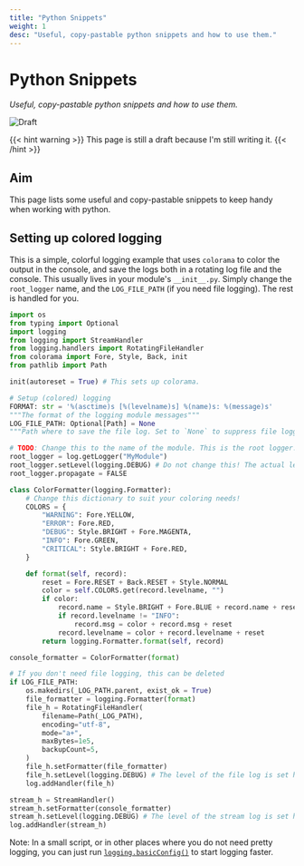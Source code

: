 ```yaml
---
title: "Python Snippets"
weight: 1
desc: "Useful, copy-pastable python snippets and how to use them."
---
```


# Python Snippets
*Useful, copy-pastable python snippets and how to use them.*

![Draft](https://img.shields.io/badge/status-draft-red?style=flat-square)

{{< hint warning >}}
This page is still a draft because I'm still writing it.
{{< /hint >}}

## Aim
This page lists some useful and copy-pastable snippets to keep handy when working with python.

## Setting up colored logging

This is a simple, colorful logging example that uses `colorama` to color the output in the console, and save the logs both in a rotating log file and the console. This usually lives in your module's `__init__.py`. Simply change the `root_logger` name, and the `LOG_FILE_PATH` (if you need file logging). The rest is handled for you.

```python
import os
from typing import Optional
import logging
from logging import StreamHandler
from logging.handlers import RotatingFileHandler
from colorama import Fore, Style, Back, init
from pathlib import Path

init(autoreset = True) # This sets up colorama.

# Setup (colored) logging
FORMAT: str = '%(asctime)s [%(levelname)s] %(name)s: %(message)s'
"""The format of the logging module messages"""
LOG_FILE_PATH: Optional[Path] = None
"""Path where to save the file log. Set to `None` to suppress file logging."""

# TODO: Change this to the name of the module. This is the root logger.
root_logger = log.getLogger("MyModule")
root_logger.setLevel(logging.DEBUG) # Do not change this! The actual levels are sat later on.
root_logger.propagate = FALSE

class ColorFormatter(logging.Formatter):
    # Change this dictionary to suit your coloring needs!
    COLORS = {
        "WARNING": Fore.YELLOW,
        "ERROR": Fore.RED,
        "DEBUG": Style.BRIGHT + Fore.MAGENTA,
        "INFO": Fore.GREEN,
        "CRITICAL": Style.BRIGHT + Fore.RED,
    }

    def format(self, record):
        reset = Fore.RESET + Back.RESET + Style.NORMAL
        color = self.COLORS.get(record.levelname, "")
        if color:
            record.name = Style.BRIGHT + Fore.BLUE + record.name + reset
            if record.levelname != "INFO":
                record.msg = color + record.msg + reset
            record.levelname = color + record.levelname + reset
        return logging.Formatter.format(self, record)

console_formatter = ColorFormatter(format)

# If you don't need file logging, this can be deleted
if LOG_FILE_PATH:
    os.makedirs(_LOG_PATH.parent, exist_ok = True)
    file_formatter = logging.Formatter(format)
    file_h = RotatingFileHandler(
        filename=Path(_LOG_PATH),
        encoding="utf-8",
        mode="a+",
        maxBytes=1e5,
        backupCount=5,
    )
    file_h.setFormatter(file_formatter)
    file_h.setLevel(logging.DEBUG) # The level of the file log is set here.
    log.addHandler(file_h)

stream_h = StreamHandler()
stream_h.setFormatter(console_formatter)
stream_h.setLevel(logging.DEBUG) # The level of the stream log is set here.
log.addHandler(stream_h)
```

Note: In a small script, or in other places where you do not need pretty logging, you can just run [`logging.basicConfig()`](https://docs.python.org/3/library/logging.html#logging.basicConfig) to start logging faster.

